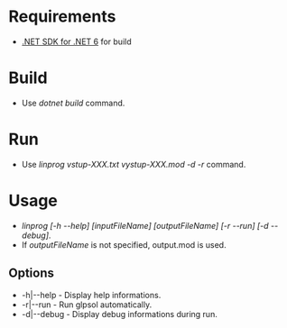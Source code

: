 # Requirements
* [.NET SDK for .NET 6](https://docs.microsoft.com/en-us/dotnet/core/sdk) for build

# Build
* Use *dotnet build* command.

# Run
* Use *linprog vstup-XXX.txt vystup-XXX.mod -d -r* command.

# Usage
* *linprog [-h --help] [inputFileName] [outputFileName] [-r --run] [-d --debug]*.
* If *outputFileName* is not specified, output.mod is used.

## Options
* -h|--help - Display help informations.
* -r|--run - Run glpsol automatically.
* -d|--debug - Display debug informations during run.